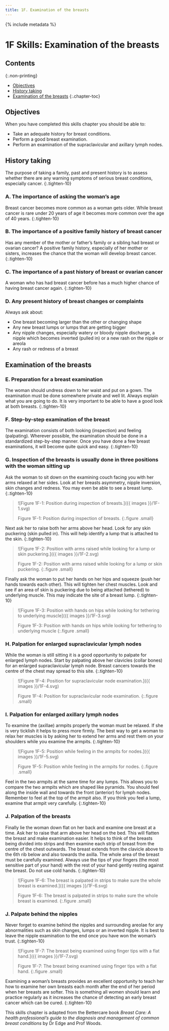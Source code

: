 ```yaml
---
title: 1F. Examination of the breasts
---
```


{% include metadata %}

# **1F** Skills: Examination of the breasts

## Contents
{:.non-printing}

*   [Objectives](#objectives)
*   [History taking](#history-taking)
*   [Examination of the breasts](#examination-of-the-breasts)
{:.chapter-toc}

## Objectives

When you have completed this skills chapter you should be able to:

*	Take an adequate history for breast conditions.
*	Perform a good breast examination.
*	Perform an examination of the supraclavicular and axillary lymph nodes.

## History taking

The purpose of taking a family, past and present history is to assess whether there are any warning symptoms of serious breast conditions, especially cancer.
{:.tighten-10}

### A. The importance of asking the woman’s age

Breast cancer becomes more common as a woman gets older. While breast cancer is rare under 20 years of age it becomes more common over the age of 40 years.
{:.tighten-10}

### B. The importance of a positive family history of breast cancer

Has any member of the mother or father’s family or a sibling had breast or ovarian cancer? A positive family history, especially of her mother or sisters, increases the chance that the woman will develop breast cancer.
{:.tighten-10}

### C. The importance of a past history of breast or ovarian cancer

A woman who has had breast cancer before has a much higher chance of having breast cancer again.
{:.tighten-10}

### D. Any present history of breast changes or complaints

Always ask about:

*	One breast becoming larger than the other or changing shape
*	Any new breast lumps or lumps that are getting bigger
*	Any nipple changes, especially watery or bloody nipple discharge, a nipple which becomes inverted (pulled in) or a new rash on the nipple or areola
*	Any rash or redness of a breast

## Examination of the breasts

### E. Preparation for a breast examination

The woman should undress down to her waist and put on a gown. The examination must be done somewhere private and well lit. Always explain what you are going to do. It is very important to be able to have a good look at both breasts.
{:.tighten-10}

### F. Step-by-step examination of the breast

The examination consists of both looking (inspection) and feeling (palpating). Wherever possible, the examination should be done in a standardized step-by-step manner. Once you have done a few breast examinations, it will become quite quick and easy.
{:.tighten-10}

### G. Inspection of the breasts is usually done in three positions with the woman sitting up

Ask the woman to sit down on the examining couch facing you with her arms relaxed at her sides. Look at her breasts asymmetry, nipple inversion, skin changes and redness. You may even be able to see a breast lump.
{:.tighten-10}

> ![Figure 1F-1: Position during inspection of breasts.]({{ images }}/1F-1.svg)
> 
> Figure 1F-1: Position during inspection of breasts.
{:.figure .small}

Next ask her to raise both her arms above her head. Look for any skin puckering (skin pulled in). This will help identify a lump that is attached to the skin.
{:.tighten-10}

> ![Figure 1F-2: Position with arms raised while looking for a lump or skin puckering.]({{ images }}/1F-2.svg)
> 
> Figure 1F-2: Position with arms raised while looking for a lump or skin puckering.
{:.figure .small}

Finally ask the woman to put her hands on her hips and squeeze (push her hands towards each other). This will tighten her chest muscles. Look and see if an area of skin is puckering due to being attached (tethered) to underlying muscle. This may indicate the site of a breast lump.
{:.tighten-10}

> ![Figure 1F-3: Position with hands on hips while looking for tethering to underlying muscle]({{ images }}/1F-3.svg)
> 
> Figure 1F-3: Position with hands on hips while looking for tethering to underlying muscle
{:.figure .small}

### H. Palpation for enlarged supraclavicular lymph nodes

While the woman is still sitting it is a good opportunity to palpate for enlarged lymph nodes. Start by palpating above her clavicles (collar bones) for an enlarged supraclavicular lymph node. Breast cancers towards the centre of the chest may spread to this site.
{:.tighten-10}

> ![Figure 1F-4: Position for supraclavicular node examination.]({{ images }}/1F-4.svg)
> 
> Figure 1F-4: Position for supraclavicular node examination.
{:.figure .small}

### I. Palpation for enlarged axillary lymph nodes

To examine the (axillae) armpits properly the woman must be relaxed. If she is very ticklish it helps to press more firmly. The best way to get a woman to relax her muscles is by asking her to extend her arms and rest them on your shoulders while you examine the armpits.
{:.tighten-10}

> ![Figure 1F-5: Position while feeling in the armpits for nodes.]({{ images }}/1F-5.svg)
> 
> Figure 1F-5: Position while feeling in the armpits for nodes.
{:.figure .small}

Feel in the two armpits at the same time for any lumps. This allows you to compare the two armpits which are shaped like pyramids. You should feel along the inside wall and towards the front (anterior) for lymph nodes. Remember to feel at the top of the armpit also. If you think you feel a lump, examine that armpit very carefully.
{:.tighten-10}

### J. Palpation of the breasts

Finally lie the woman down flat on her back and examine one breast at a time. Ask her to raise that arm above her head on the bed. This will flatten the breast and make examination easier. It helps to think of the breasts being divided into strips and then examine each strip of breast from the centre of the chest outwards. The breast extends from the clavicle above to the 6th rib below and also towards the axilla. The whole area of the breast must be carefully examined. Always use the tips of your fingers (the most sensitive part of your hand) with the rest of your hand gently resting against the breast. Do not use cold hands.
{:.tighten-10}

> ![Figure 1F-6: The breast is palpated in strips to make sure the whole breast is examined.]({{ images }}/1F-6.svg)
> 
> Figure 1F-6: The breast is palpated in strips to make sure the whole breast is examined.
{:.figure .small}

### J. Palpate behind the nipples

Never forget to examine behind the nipples and surrounding areolae for any abnormalities such as skin changes, lumps or an inverted nipple. It is best to leave the nipple examination to the end once you have won the woman’s trust.
{:.tighten-10}

> ![Figure 1F-7: The breast being examined using finger tips with a flat hand.]({{ images }}/1F-7.svg)
> 
> Figure 1F-7: The breast being examined using finger tips with a flat hand.
{:.figure .small}

Examining a woman’s breasts provides an excellent opportunity to teach her how to examine her own breasts each month after the end of her period when her breasts are softer. This is something all women should learn and practice regularly as it increases the chance of detecting an early breast cancer which can be cured.
{:.tighten-10}

This skills chapter is adapted from the Bettercare book *Breast Care: A health professional’s guide to the diagnosis and management of common breast conditions* by Dr Edge and Prof Woods.